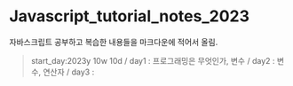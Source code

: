 # Javascript_tutorial_notes_2023
자바스크립트 공부하고 복습한 내용들을 마크다운에 적어서 올림. 


> start_day:2023y 10w 10d /
> day1 : 프로그래밍은 무엇인가, 변수 /
> day2 : 변수, 연산자 /
> day3 :

